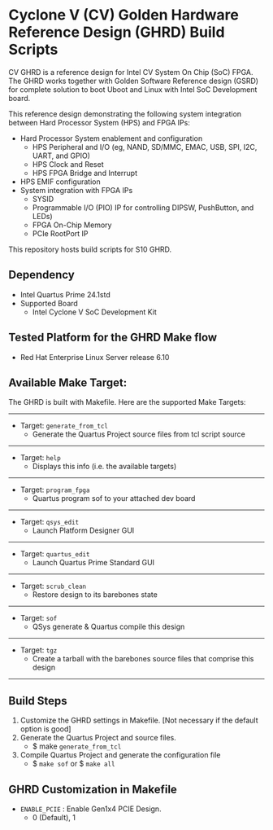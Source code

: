 # Cyclone V (CV) Golden Hardware Reference Design (GHRD) Build Scripts

CV GHRD is a reference design for Intel CV System On Chip (SoC) FPGA. The GHRD works together with Golden Software Reference design (GSRD) for complete solution to boot Uboot and Linux with Intel SoC Development board. 

This reference design demonstrating the following system integration between Hard Processor System (HPS) and FPGA IPs:
- Hard Processor System enablement and configuration
  - HPS Peripheral and I/O (eg, NAND, SD/MMC, EMAC, USB, SPI, I2C, UART, and GPIO)
  - HPS Clock and Reset
  - HPS FPGA Bridge and Interrupt
- HPS EMIF configuration
- System integration with FPGA IPs
  - SYSID
  - Programmable I/O (PIO) IP for controlling DIPSW, PushButton, and LEDs)
  - FPGA On-Chip Memory
  - PCIe RootPort IP

This repository hosts build scripts for S10 GHRD.

## Dependency
* Intel Quartus Prime 24.1std
* Supported Board
  - Intel Cyclone V SoC Development Kit

## Tested Platform for the GHRD Make flow
* Red Hat Enterprise Linux Server release 6.10

## Available Make Target:
The GHRD is built with Makefile. Here are the supported Make Targets:
*********************
* Target: `generate_from_tcl`
  * Generate the Quartus Project source files from tcl script source
*********************
* Target: `help`
  * Displays this info (i.e. the available targets)
*********************
* Target: `program_fpga`
  * Quartus program sof to your attached dev board
*********************
* Target: `qsys_edit`
  * Launch Platform Designer GUI
*********************
* Target: `quartus_edit`
  * Launch Quartus Prime Standard GUI
*********************
* Target: `scrub_clean`
  * Restore design to its barebones state
*********************
* Target: `sof`
  * QSys generate & Quartus compile this design
*********************
* Target: `tgz`
  * Create a tarball with the barebones source files that comprise this design
*********************

## Build Steps
1) Customize the GHRD settings in Makefile. [Not necessary if the default option is good]
2) Generate the Quartus Project and source files.
   - $ make `generate_from_tcl`
3) Compile Quartus Project and generate the configuration file
   - $ `make sof` or $ `make all`

## GHRD Customization in Makefile
- `ENABLE_PCIE`    : Enable Gen1x4 PCIE Design.
  - 0 (Default), 1
